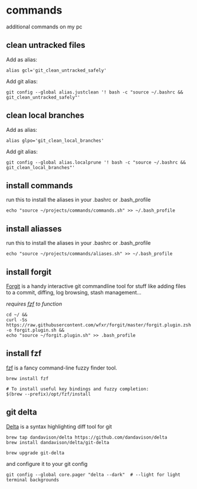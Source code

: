 # commands
additional commands on my pc

## clean untracked files

Add as alias:

```
alias gcl='git_clean_untracked_safely'
```

Add git alias:

```
git config --global alias.justclean '! bash -c "source ~/.bashrc && git_clean_untracked_safely"'
```

## clean local branches

Add as alias:

```
alias glpo='git_clean_local_branches'
```

Add git alias:

```
git config --global alias.localprune '! bash -c "source ~/.bashrc && git_clean_local_branches"'
```

## install commands

run this to install the aliases in your .bashrc or .bash_profile

```
echo "source ~/projects/commands/commands.sh" >> ~/.bash_profile
```

## install aliasses

run this to install the aliases in your .bashrc or .bash_profile

```
echo "source ~/projects/commands/aliases.sh" >> ~/.bash_profile
```

## install forgit

[Forgit](https://github.com/wfxr/forgit) is a handy interactive git commandline tool for stuff like adding files to a commit, diffing, log browsing, stash management...

_requires [fzf](https://github.com/junegunn/fzf) to function_

```
cd ~/ &&
curl -Ss https://raw.githubusercontent.com/wfxr/forgit/master/forgit.plugin.zsh -o forgit.plugin.sh &&
echo "source ~/forgit.plugin.sh" >> .bash_profile
```

## install fzf

[fzf](https://github.com/junegunn/fzf) is a fancy command-line fuzzy finder tool.

```
brew install fzf

# To install useful key bindings and fuzzy completion:
$(brew --prefix)/opt/fzf/install
```

## git delta

[Delta](https://github.com/dandavison/delta) is a syntax highlighting diff tool for git

```
brew tap dandavison/delta https://github.com/dandavison/delta
brew install dandavison/delta/git-delta

brew upgrade git-delta
```

and configure it to your git config


```
git config --global core.pager "delta --dark"  # --light for light terminal backgrounds
```